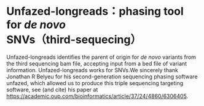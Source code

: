 # Unfazed-longreads：phasing tool for *de novo* SNVs（third-sequecing）

Unfazed-longreads identifies the parent of origin for *de novo* variants from the third sequencing bam file, accepting input from a bed file of variant information. Unfazed-longreads works for SNVs.We sincerely thank Jonathan R Belyeu for his second-generation sequencing phasing software unfazed, which allowed us to produce this triple sequencing targeting software, see (and cite) his paper at https://academic.oup.com/bioinformatics/article/37/24/4860/6306405.
